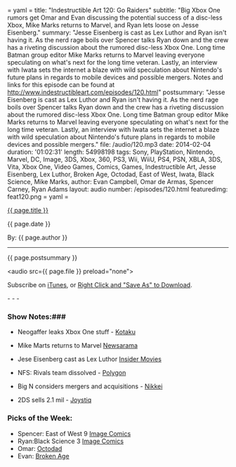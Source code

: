 = yaml =
title: "Indestructible Art 120: Go Raiders"
subtitle: "Big Xbox One rumors get Omar and Evan discussing the potential success of a disc-less Xbox, Mike Marks returns to Marvel, and Ryan lets loose on Jesse Eisenberg."
summary: "Jesse Eisenberg is cast as Lex Luthor and Ryan isn't having it. As the nerd rage boils over Spencer talks Ryan down and the crew has a riveting discussion about the rumored disc-less Xbox One. Long time Batman group editor Mike Marks returns to Marvel leaving everyone speculating on what's next for the long time veteran. Lastly, an interview with Iwata sets the internet a blaze with wild speculation about Nintendo's future plans in regards to mobile devices and possible mergers. Notes and links for this episode can be found at http://www.indestructibleart.com/episodes/120.html"
postsummary: "Jesse Eisenberg is cast as Lex Luthor and Ryan isn't having it. As the nerd rage boils over Spencer talks Ryan down and the crew has a riveting discussion about the rumored disc-less Xbox One. Long time Batman group editor Mike Marks returns to Marvel leaving everyone speculating on what's next for the long time veteran. Lastly, an interview with Iwata sets the internet a blaze with wild speculation about Nintendo's future plans in regards to mobile devices and possible mergers."
file: /audio/120.mp3
date: 2014-02-04
duration: '01:02:31'
length: 54998198
tags: Sony, PlayStation, Nintendo, Marvel, DC, Image, 3DS, Xbox, 360, PS3, Wii, WiiU, PS4, PSN, XBLA, 3DS, Vita, Xbox One, Video Games, Comics, Games, Indestructible Art, Jesse Eisenberg, Lex Luthor, Broken Age, Octodad, East of West, Iwata, Black Science, Mike Marks,
author: Evan Campbell, Omar de Armas, Spencer Carney, Ryan Adams
layout: audio
number: /episodes/120.html
featuredimg: feat120.png
= yaml =

<a href="{{ page.url }}" class='postTitleLink'><p class='postTitle'>{{ page.title }}</p></a>
<p class='postPublished'>{{ page.date }}</p>
<p class='postAuthor'>By: {{ page.author }}</p>
<hr>

<p class='podcastSummary'>{{ page.postsummary }}</p>

<audio src={{ page.file }} preload="none"></audio>
<p class='subLinks'>Subscribe on <a href='http://bit.ly/iapodcast'>iTunes</a>, or <a href={{ page.file }}>Right Click and "Save As" to Download</a>.</p>
- - -

### Show Notes:###
 * Neogaffer leaks Xbox One stuff - [Kotaku](http://kotaku.com/massive-xbox-one-rumor-dump-is-filled-with-juicy-detail-1512616526)

* Mike Marts returns to Marvel [Newsarama](http://www.newsarama.com/20207-batman-editor-mike-marts-returns-to-marvel-as-executive-editor.html)

* Jese Eisenberg cast as Lex Luthor [Insider Movies](http://insidemovies.ew.com/2014/01/31/jesse-eisenberg-cast-as-lex-luthor-in-batmansuperman-film-breaking/)

* NFS: Rivals team dissolved - [Polygon](http://www.polygon.com/2014/2/1/5360976/layoffs-hit-ghost-games-uk-office-unannounced-nfs-title-mothballed)

* Big N considers mergers and acquisitions - [Nikkei](http://asia.nikkei.com/Business/Companies/Nintendo-chief-low-price-games-in-emerging-markets-M-A-an-option)

* 2DS sells 2.1 mil - [Joystiq](http://www.joystiq.com/2014/01/30/2ds-sells-2-1-million-animal-crossing-new-leaf-gets-7-38-milli/)

### Picks of the Week: ###
* Spencer: East of West 9 [Image Comics](https://www.imagecomics.com/comics/releases/east-of-west-9)
* Ryan:Black Science 3 [Image Comics](https://www.imagecomics.com/comics/releases/black-science-3)
* Omar: [Octodad](http://www.octodadgame.com/)
* Evan: [Broken Age](http://store.steampowered.com/app/232790/)


